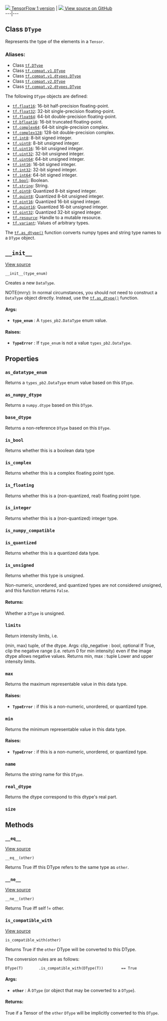 [ ![](https://tensorflow.google.cn/images/tf_logo_32px.png) TensorFlow 1
version](/versions/r1.15/api_docs/python/tf/dtypes/DType) |  [
![](https://tensorflow.google.cn/images/GitHub-Mark-32px.png) View source on
GitHub
](https://github.com/tensorflow/tensorflow/blob/r2.0/tensorflow/python/framework/dtypes.py#L31-L296)  
---|---  
  
## Class `DType`

Represents the type of the elements in a `Tensor`.

### Aliases:

  * Class [`tf.DType`](/api_docs/python/tf/dtypes/DType)
  * Class [`tf.compat.v1.DType`](/api_docs/python/tf/dtypes/DType)
  * Class [`tf.compat.v1.dtypes.DType`](/api_docs/python/tf/dtypes/DType)
  * Class [`tf.compat.v2.DType`](/api_docs/python/tf/dtypes/DType)
  * Class [`tf.compat.v2.dtypes.DType`](/api_docs/python/tf/dtypes/DType)

The following `DType` objects are defined:

  * [`tf.float16`](https://tensorflow.google.cn/api_docs/python/tf#float16): 16-bit half-precision floating-point.
  * [`tf.float32`](https://tensorflow.google.cn/api_docs/python/tf#float32): 32-bit single-precision floating-point.
  * [`tf.float64`](https://tensorflow.google.cn/api_docs/python/tf#float64): 64-bit double-precision floating-point.
  * [`tf.bfloat16`](https://tensorflow.google.cn/api_docs/python/tf#bfloat16): 16-bit truncated floating-point.
  * [`tf.complex64`](https://tensorflow.google.cn/api_docs/python/tf#complex64): 64-bit single-precision complex.
  * [`tf.complex128`](https://tensorflow.google.cn/api_docs/python/tf#complex128): 128-bit double-precision complex.
  * [`tf.int8`](https://tensorflow.google.cn/api_docs/python/tf#int8): 8-bit signed integer.
  * [`tf.uint8`](https://tensorflow.google.cn/api_docs/python/tf#uint8): 8-bit unsigned integer.
  * [`tf.uint16`](https://tensorflow.google.cn/api_docs/python/tf#uint16): 16-bit unsigned integer.
  * [`tf.uint32`](https://tensorflow.google.cn/api_docs/python/tf#uint32): 32-bit unsigned integer.
  * [`tf.uint64`](https://tensorflow.google.cn/api_docs/python/tf#uint64): 64-bit unsigned integer.
  * [`tf.int16`](https://tensorflow.google.cn/api_docs/python/tf#int16): 16-bit signed integer.
  * [`tf.int32`](https://tensorflow.google.cn/api_docs/python/tf#int32): 32-bit signed integer.
  * [`tf.int64`](https://tensorflow.google.cn/api_docs/python/tf#int64): 64-bit signed integer.
  * [`tf.bool`](https://tensorflow.google.cn/api_docs/python/tf#bool): Boolean.
  * [`tf.string`](https://tensorflow.google.cn/api_docs/python/tf#string): String.
  * [`tf.qint8`](https://tensorflow.google.cn/api_docs/python/tf#qint8): Quantized 8-bit signed integer.
  * [`tf.quint8`](https://tensorflow.google.cn/api_docs/python/tf#quint8): Quantized 8-bit unsigned integer.
  * [`tf.qint16`](https://tensorflow.google.cn/api_docs/python/tf#qint16): Quantized 16-bit signed integer.
  * [`tf.quint16`](https://tensorflow.google.cn/api_docs/python/tf#quint16): Quantized 16-bit unsigned integer.
  * [`tf.qint32`](https://tensorflow.google.cn/api_docs/python/tf#qint32): Quantized 32-bit signed integer.
  * [`tf.resource`](https://tensorflow.google.cn/api_docs/python/tf#resource): Handle to a mutable resource.
  * [`tf.variant`](https://tensorflow.google.cn/api_docs/python/tf#variant): Values of arbitrary types.

The
[`tf.as_dtype()`](https://tensorflow.google.cn/api_docs/python/tf/dtypes/as_dtype)
function converts numpy types and string type names to a `DType` object.

## `__init__`

[View
source](https://github.com/tensorflow/tensorflow/blob/r2.0/tensorflow/python/framework/dtypes.py#L64-L85)

    
    
    __init__(type_enum)
    

Creates a new `DataType`.

NOTE(mrry): In normal circumstances, you should not need to construct a
`DataType` object directly. Instead, use the
[`tf.as_dtype()`](https://tensorflow.google.cn/api_docs/python/tf/dtypes/as_dtype)
function.

#### Args:

  * **`type_enum`** : A `types_pb2.DataType` enum value.

#### Raises:

  * **`TypeError`** : If `type_enum` is not a value `types_pb2.DataType`.

## Properties

### `as_datatype_enum`

Returns a `types_pb2.DataType` enum value based on this `DType`.

### `as_numpy_dtype`

Returns a `numpy.dtype` based on this `DType`.

### `base_dtype`

Returns a non-reference `DType` based on this `DType`.

### `is_bool`

Returns whether this is a boolean data type

### `is_complex`

Returns whether this is a complex floating point type.

### `is_floating`

Returns whether this is a (non-quantized, real) floating point type.

### `is_integer`

Returns whether this is a (non-quantized) integer type.

### `is_numpy_compatible`

### `is_quantized`

Returns whether this is a quantized data type.

### `is_unsigned`

Returns whether this type is unsigned.

Non-numeric, unordered, and quantized types are not considered unsigned, and
this function returns `False`.

#### Returns:

Whether a `DType` is unsigned.

### `limits`

Return intensity limits, i.e.

(min, max) tuple, of the dtype. Args: clip_negative : bool, optional If True,
clip the negative range (i.e. return 0 for min intensity) even if the image
dtype allows negative values. Returns min, max : tuple Lower and upper
intensity limits.

### `max`

Returns the maximum representable value in this data type.

#### Raises:

  * **`TypeError`** : if this is a non-numeric, unordered, or quantized type.

### `min`

Returns the minimum representable value in this data type.

#### Raises:

  * **`TypeError`** : if this is a non-numeric, unordered, or quantized type.

### `name`

Returns the string name for this `DType`.

### `real_dtype`

Returns the dtype correspond to this dtype's real part.

### `size`

## Methods

### `__eq__`

[View
source](https://github.com/tensorflow/tensorflow/blob/r2.0/tensorflow/python/framework/dtypes.py#L260-L268)

    
    
    __eq__(other)
    

Returns True iff this DType refers to the same type as `other`.

### `__ne__`

[View
source](https://github.com/tensorflow/tensorflow/blob/r2.0/tensorflow/python/framework/dtypes.py#L270-L272)

    
    
    __ne__(other)
    

Returns True iff self != other.

### `is_compatible_with`

[View
source](https://github.com/tensorflow/tensorflow/blob/r2.0/tensorflow/python/framework/dtypes.py#L240-L258)

    
    
    is_compatible_with(other)
    

Returns True if the `other` DType will be converted to this DType.

The conversion rules are as follows:

    
    
    DType(T)       .is_compatible_with(DType(T))        == True
    

#### Args:

  * **`other`** : A `DType` (or object that may be converted to a `DType`).

#### Returns:

True if a Tensor of the `other` `DType` will be implicitly converted to this
`DType`.

